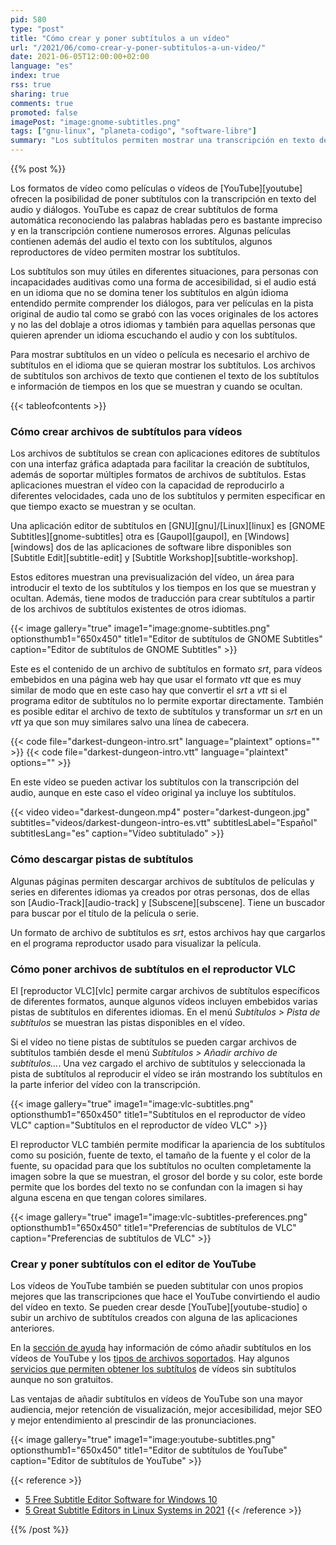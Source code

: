 ```yaml
---
pid: 580
type: "post"
title: "Cómo crear y poner subtítulos a un vídeo"
url: "/2021/06/como-crear-y-poner-subtitulos-a-un-video/"
date: 2021-06-05T12:00:00+02:00
language: "es"
index: true
rss: true
sharing: true
comments: true
promoted: false
imagePost: "image:gnome-subtitles.png"
tags: ["gnu-linux", "planeta-codigo", "software-libre"]
summary: "Los subtítulos permiten mostrar una transcripción en texto del audio y diálogos en vídeos, películas y series. Algunos reproductores de vídeo permiten seleccionar la pista de subtítulos embebidos en los propios vídeos o añadir nuevas pistas de subtítulos a los vídeos. Hay programas editores que permiten crear y modificar los archivos de subtítulos. También hay algunas páginas de las que descargar los archivos subtítulos."
---
```


{{% post %}}

Los formatos de vídeo como películas o vídeos de [YouTube][youtube] ofrecen la posibilidad de poner subtítulos con la transcripción en texto del audio y diálogos. YouTube es capaz de crear subtítulos de forma automática reconociendo las palabras habladas pero es bastante impreciso y en la transcripción contiene numerosos errores. Algunas películas contienen además del audio el texto con los subtítulos, algunos reproductores de vídeo permiten mostrar los subtítulos.

Los subtítulos son muy útiles en diferentes situaciones, para personas con incapacidades auditivas como una forma de accesibilidad, si el audio está en un idioma que no se domina tener los subtítulos en algún idioma entendido permite comprender los diálogos, para ver películas en la pista original de audio tal como se grabó con las voces originales de los actores y no las del doblaje a otros idiomas y también para aquellas personas que quieren aprender un idioma escuchando el audio y con los subtítulos.

Para mostrar subtítulos en un vídeo o película es necesario el archivo de subtítulos en el idioma que se quieran mostrar los subtítulos. Los archivos de subtítulos son archivos de texto que contienen el texto de los subtítulos e información de tiempos en los que se muestran y cuando se ocultan.

{{< tableofcontents >}}

### Cómo crear archivos de subtítulos para vídeos

Los archivos de subtítulos se crean con aplicaciones editores de subtítulos con una interfaz gráfica adaptada para facilitar la creación de subtítulos, además de soportar múltiples formatos de archivos de subtítulos. Estas aplicaciones muestran el vídeo con la capacidad de reproducirlo a diferentes velocidades, cada uno de los subtítulos y permiten especificar en que tiempo exacto se muestran y se ocultan.

Una aplicación editor de subtítulos en [GNU][gnu]/[Linux][linux] es [GNOME Subtitles][gnome-subtitles] otra es [Gaupol][gaupol], en [Windows][windows] dos de las aplicaciones de software libre disponibles son [Subtitle Edit][subtitle-edit] y [Subtitle Workshop][subtitle-workshop].

Estos editores muestran una previsualización del vídeo, un área para introducir el texto de los subtítulos y los tiempos en los que se muestran y ocultan. Además, tiene modos de traducción para crear subtítulos a partir de los archivos de subtítulos existentes de otros idiomas.

{{< image
    gallery="true"
    image1="image:gnome-subtitles.png" optionsthumb1="650x450" title1="Editor de subtítulos de GNOME Subtitles"
    caption="Editor de subtítulos de GNOME Subtitles" >}}

Este es el contenido de un archivo de subtítulos en formato _srt_, para vídeos embebidos en una página web hay que usar el formato _vtt_ que es muy similar de modo que en este caso hay que convertir el _srt_ a _vtt_ si el programa editor de subtítulos no lo permite exportar directamente. También es posible editar el archivo de texto de subtítulos y transformar un _srt_ en un _vtt_ ya que son muy similares salvo una línea de cabecera.

{{< code file="darkest-dungeon-intro.srt" language="plaintext" options="" >}}
{{< code file="darkest-dungeon-intro.vtt" language="plaintext" options="" >}}

En este vídeo se pueden activar los subtítulos con la transcripción del audio, aunque en este caso el vídeo original ya incluye los subtítulos.

{{< video video="darkest-dungeon.mp4" poster="darkest-dungeon.jpg" subtitles="videos/darkest-dungeon-intro-es.vtt" subtitlesLabel="Español" subtitlesLang="es"
    caption="Vídeo subtitulado" >}}

### Cómo descargar pistas de subtítulos

Algunas páginas permiten descargar archivos de subtítulos de películas y series en diferentes idiomas ya creados por otras personas, dos de ellas son [Audio-Track][audio-track] y [Subscene][subscene]. Tiene un buscador para buscar por el título de la película o serie.

Un formato de archivo de subtítulos es _srt_, estos archivos hay que cargarlos en el programa reproductor usado para visualizar la película.

### Cómo poner archivos de subtítulos en el reproductor VLC

El [reproductor VLC][vlc] permite cargar archivos de subtítulos específicos de diferentes formatos, aunque algunos vídeos incluyen embebidos varias pistas de subtítulos en diferentes idiomas. En el menú _Subtítulos > Pista de subtítulos_ se muestran las pistas disponibles en el vídeo.

Si el vídeo no tiene pistas de subtítulos se pueden cargar archivos de subtítulos también desde el menú _Subtítulos > Añadir archivo de subtítulos..._. Una vez cargado el archivo de subtítulos y seleccionada la pista de subtítulos al reproducir el vídeo se irán mostrando los subtítulos en la parte inferior del vídeo con la transcripción.

{{< image
    gallery="true"
    image1="image:vlc-subtitles.png" optionsthumb1="650x450" title1="Subtítulos en el reproductor de vídeo VLC"
    caption="Subtítulos en el reproductor de vídeo VLC" >}}

El reproductor VLC también permite modificar la apariencia de los subtítulos como su posición, fuente de texto, el tamaño de la fuente y el color de la fuente, su opacidad para que los subtítulos no oculten completamente la imagen sobre la que se muestran, el grosor del borde y su color, este borde permite que los bordes del texto no se confundan con la imagen si hay alguna escena en que tengan colores similares.

{{< image
    gallery="true"
    image1="image:vlc-subtitles-preferences.png" optionsthumb1="650x450" title1="Preferencias de subtítulos de VLC"
    caption="Preferencias de subtítulos de VLC" >}}

### Crear y poner subtítulos con el editor de YouTube

Los vídeos de YouTube también se pueden subtitular con unos propios mejores que las transcripciones que hace el YouTube convirtiendo el audio del vídeo en texto. Se pueden crear desde [YouTube][youtube-studio] o subir un archivo de subtítulos creados con alguna de las aplicaciones anteriores.

En la [sección de ayuda](https://support.google.com/youtube/) hay información de cómo añadir subtítulos en los vídeos de YouTube y los [tipos de archivos soportados](https://support.google.com/youtube/answer/2734698). Hay algunos [servicios que permiten obtener los subtítulos](https://support.google.com/youtube/answer/9861599?hl=en&ref_topic=7296214) de vídeos sin subtítulos aunque no son gratuitos.

Las ventajas de añadir subtítulos en vídeos de YouTube son una mayor audiencia, mejor retención de visualización, mejor accesibilidad, mejor SEO y mejor entendimiento al prescindir de las pronunciaciones.

{{< image
    gallery="true"
    image1="image:youtube-subtitles.png" optionsthumb1="650x450" title1="Editor de subtítulos de YouTube"
    caption="Editor de subtítulos de YouTube" >}}

{{< reference >}}
* [5 Free Subtitle Editor Software for Windows 10](https://www.ilovefreesoftware.com/21/windows-10/free-subtitle-editor-windows-10.html)
* [5 Great Subtitle Editors in Linux Systems in 2021](https://www.debugpoint.com/2015/08/3-great-subtitle-editors-in-linux-systems/)
{{< /reference >}}

{{% /post %}}
